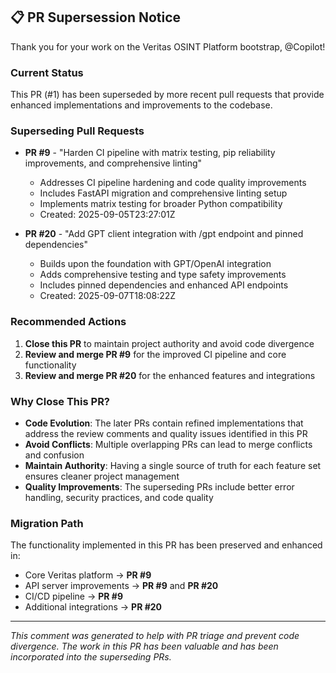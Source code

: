 ## 📋 PR Supersession Notice

Thank you for your work on the Veritas OSINT Platform bootstrap, @Copilot!

### Current Status
This PR (#1) has been superseded by more recent pull requests that provide enhanced implementations and improvements to the codebase.

### Superseding Pull Requests
- **PR #9** - "Harden CI pipeline with matrix testing, pip reliability improvements, and comprehensive linting"
  - Addresses CI pipeline hardening and code quality improvements
  - Includes FastAPI migration and comprehensive linting setup
  - Implements matrix testing for broader Python compatibility
  - Created: 2025-09-05T23:27:01Z

- **PR #20** - "Add GPT client integration with /gpt endpoint and pinned dependencies"
  - Builds upon the foundation with GPT/OpenAI integration
  - Adds comprehensive testing and type safety improvements
  - Includes pinned dependencies and enhanced API endpoints
  - Created: 2025-09-07T18:08:22Z

### Recommended Actions
1. **Close this PR** to maintain project authority and avoid code divergence
2. **Review and merge PR #9** for the improved CI pipeline and core functionality
3. **Review and merge PR #20** for the enhanced features and integrations

### Why Close This PR?
- **Code Evolution**: The later PRs contain refined implementations that address the review comments and quality issues identified in this PR
- **Avoid Conflicts**: Multiple overlapping PRs can lead to merge conflicts and confusion
- **Maintain Authority**: Having a single source of truth for each feature set ensures cleaner project management
- **Quality Improvements**: The superseding PRs include better error handling, security practices, and code quality

### Migration Path
The functionality implemented in this PR has been preserved and enhanced in:
- Core Veritas platform → **PR #9**
- API server improvements → **PR #9** and **PR #20**  
- CI/CD pipeline → **PR #9**
- Additional integrations → **PR #20**

---
*This comment was generated to help with PR triage and prevent code divergence. The work in this PR has been valuable and has been incorporated into the superseding PRs.*